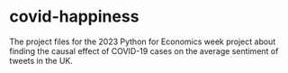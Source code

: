 # covid-happiness
The project files for the 2023 Python for Economics week project about finding the causal effect of COVID-19 cases on the average sentiment of tweets in the UK.
